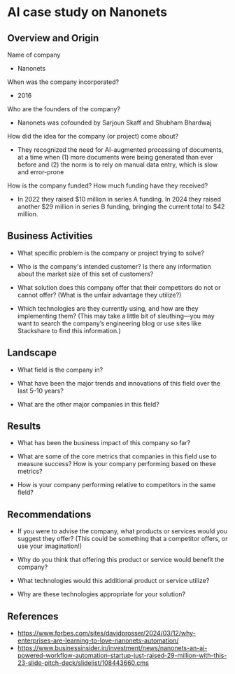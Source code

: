 # AI case study on Nanonets

## Overview and Origin
Name of company
* Nanonets

When was the company incorporated?
* 2016
  
Who are the founders of the company?
* Nanonets was cofounded by Sarjoun Skaff and Shubham Bhardwaj

How did the idea for the company (or project) come about?
* They recognized the need for AI-augmented processing of documents, at a time when (1) more documents were being generated than ever before and (2) the norm is to rely on manual data entry, which is slow and error-prone

How is the company funded? How much funding have they received?
* In 2022 they raised $10 million in series A funding. In 2024 they raised another $29 million in series B funding, bringing the current total to $42 million.

## Business Activities

* What specific problem is the company or project trying to solve?

* Who is the company's intended customer? Is there any information about the market size of this set of customers?

* What solution does this company offer that their competitors do not or cannot offer? (What is the unfair advantage they utilize?)

* Which technologies are they currently using, and how are they implementing them? (This may take a little bit of sleuthing&mdash;you may want to search the company’s engineering blog or use sites like Stackshare to find this information.)

## Landscape

* What field is the company in?

* What have been the major trends and innovations of this field over the last 5&ndash;10 years?

* What are the other major companies in this field?

## Results

* What has been the business impact of this company so far?

* What are some of the core metrics that companies in this field use to measure success? How is your company performing based on these metrics?

* How is your company performing relative to competitors in the same field?

## Recommendations

* If you were to advise the company, what products or services would you suggest they offer? (This could be something that a competitor offers, or use your imagination!)

* Why do you think that offering this product or service would benefit the company?

* What technologies would this additional product or service utilize?

* Why are these technologies appropriate for your solution?

## References
* https://www.forbes.com/sites/davidprosser/2024/03/12/why-enterprises-are-learning-to-love-nanonets-automation/
* https://www.businessinsider.in/investment/news/nanonets-an-ai-powered-workflow-automation-startup-just-raised-29-million-with-this-23-slide-pitch-deck/slidelist/108443660.cms
